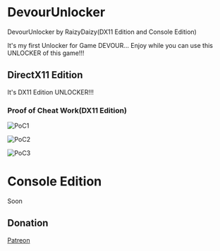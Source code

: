 # DevourUnlocker
DevourUnlocker by RaizyDaizy(DX11 Edition and Console Edition)

It's my first Unlocker for Game DEVOUR... Enjoy while you can use this UNLOCKER of this game!!!

## DirectX11 Edition

It's DX11 Edition UNLOCKER!!! 

### Proof of Cheat Work(DX11 Edition)

![PoC1](https://user-images.githubusercontent.com/123252472/217494056-66cfedb6-9eae-4079-89fb-c84800c8d37a.png)

![PoC2](https://user-images.githubusercontent.com/123252472/217494117-5a2220d6-395e-4198-ac5a-e8a3bc5f4304.png)

![PoC3](https://user-images.githubusercontent.com/123252472/217494226-9b7cd73c-7087-47b0-8f85-a4b8a59a051d.png)

# Console Edition

Soon

## Donation

[Patreon](https://patreon.com/raizydaizy)
